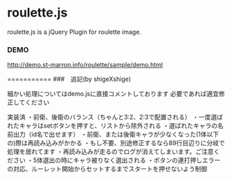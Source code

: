 roulette.js
===========

roulette.js is a jQuery Plugin for roulette image.

### DEMO

http://demo.st-marron.info/roulette/sample/demo.html

===========
###　追記(by shigeXshige)

細かい処理についてはdemo.jsに直接コメントしております
必要であれば適宜修正してください

実装済
 ・前衛、後衛のバランス（ちゃんと3:2、2:3で配置される）
 ・一度選ばれたキャラはsetボタンを押すと、リストから除外される
 ・選ばれたキャラの名前出力（id名で出せます）
 ・前衛、または後衛キャラが少なくなった(1体以下の)際は再読み込みがかかる
 	・もし不要、別途修正するなら89行目辺りに分岐で処理を居れてます
  ・再読み込みが走るのでログが消えてしまいます。ご注意ください
 ・5体選出の時にキャラ被りなく選出される
 ・ボタンの連打押しエラーの対応、ルーレット開始からセットするまでスタートを押せないよう制御
